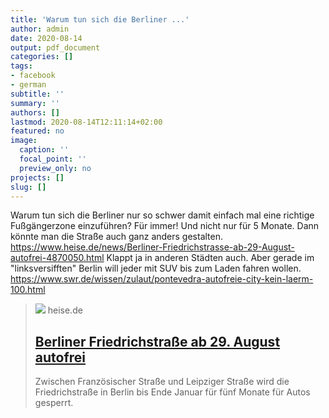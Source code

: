 ```yaml
---
title: 'Warum tun sich die Berliner ...'
author: admin
date: 2020-08-14
output: pdf_document
categories: []
tags:
- facebook
- german
subtitle: ''
summary: ''
authors: []
lastmod: 2020-08-14T12:11:14+02:00
featured: no
image:
  caption: ''
  focal_point: ''
  preview_only: no
projects: []
slug: []
---
```

Warum tun sich die Berliner nur so schwer damit einfach mal eine richtige Fußgängerzone einzuführen? Für immer! Und nicht nur für 5 Monate. Dann könnte man die Straße auch ganz anders gestalten. 
https://www.heise.de/news/Berliner-Friedrichstrasse-ab-29-August-autofrei-4870050.html
Klappt ja in anderen Städten auch. Aber gerade im "linksversifften" Berlin will jeder mit SUV bis zum Laden fahren wollen.   
https://www.swr.de/wissen/zulaut/pontevedra-autofreie-city-kein-laerm-100.html
> [![](https://heise.cloudimg.io/bound/1200x1200/q85.png-lossy-85.webp-lossy-85.foil1/_www-heise-de_/imgs/18/2/9/5/1/3/9/4/0555-b5d08b283c4a2ed0-b9eead27b60cae69-6e6d39d91581cc9b.jpeg)](https://www.heise.de/news/Berliner-Friedrichstrasse-ab-29-August-autofrei-4870050.html)
> heise.de
> ## [Berliner Friedrichstraße ab 29. August autofrei](https://www.heise.de/news/Berliner-Friedrichstrasse-ab-29-August-autofrei-4870050.html)
>
>Zwischen Französischer Straße und Leipziger Straße wird die Friedrichstraße in Berlin bis Ende Januar für fünf Monate für Autos gesperrt.

